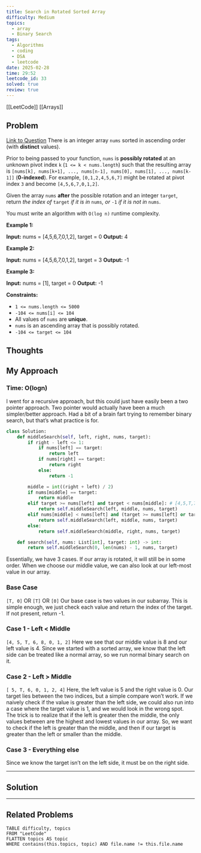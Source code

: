 ```yaml
---
title: Search in Rotated Sorted Array
difficulty: Medium
topics:
  - array
  - Binary Search
tags:
  - Algorithms
  - coding
  - DSA
  - leetcode
date: 2025-02-28
time: 29:52
leetcode_id: 33
solved: true
review: true
---
```

[[LeetCode]]
[[Arrays]]
## Problem
[Link to Question](leetcode.com/problems/search-in-rotated-sorted-array/)
There is an integer array `nums` sorted in ascending order (with **distinct** values).

Prior to being passed to your function, `nums` is **possibly rotated** at an unknown pivot index `k` (`1 <= k < nums.length`) such that the resulting array is `[nums[k], nums[k+1], ..., nums[n-1], nums[0], nums[1], ..., nums[k-1]]` (**0-indexed**). For example, `[0,1,2,4,5,6,7]` might be rotated at pivot index `3` and become `[4,5,6,7,0,1,2]`.

Given the array `nums` **after** the possible rotation and an integer `target`, return _the index of_ `target` _if it is in_ `nums`_, or_ `-1` _if it is not in_ `nums`.

You must write an algorithm with `O(log n)` runtime complexity.

**Example 1:**

**Input:** nums = [4,5,6,7,0,1,2], target = 0
**Output:** 4

**Example 2:**

**Input:** nums = [4,5,6,7,0,1,2], target = 3
**Output:** -1

**Example 3:**

**Input:** nums = [1], target = 0
**Output:** -1

**Constraints:**

- `1 <= nums.length <= 5000`
- `-104 <= nums[i] <= 104`
- All values of `nums` are **unique**.
- `nums` is an ascending array that is possibly rotated.
- `-104 <= target <= 104`

## Thoughts


## My Approach
### Time: O(logn)
I went for a recursive approach, but this could just have easily been a two pointer approach. Two pointer would actually have been a much simpler/better approach. Had a bit of a brain fart trying to remember binary search, but that’s what practice is for.
```python
class Solution:
    def middleSearch(self, left, right, nums, target):
        if right - left <= 1:
            if nums[left] == target:
                return left
            if nums[right] == target:
                return right
            else:
                return -1

        middle = int((right + left) / 2)
        if nums[middle] == target:
            return middle
        elif target >= nums[left] and target < nums[middle]: # [4,5,T,7,1] Between the left and middle
            return self.middleSearch(left, middle, nums, target)
        elif nums[middle] < nums[left] and (target >= nums[left] or target < nums[middle]): # [6,7,T,1,2] Between left and middle, but the order is reversed. We know that the smallest values and the largest values lie somewhere in this interval
            return self.middleSearch(left, middle, nums, target)
        else:
            return self.middleSearch(middle, right, nums, target)

    def search(self, nums: List[int], target: int) -> int:
        return self.middleSearch(0, len(nums) - 1, nums, target)
```
Essentially, we have 3 cases. If our array is rotated, it will still be in some order. When we choose our middle value, we can also look at our left-most value in our array. 
### Base Case
`[T, 0]` OR `[T]` OR `[0]`
Our base case is two values in our subarray. This is simple enough, we just check each value and return the index of the target. If not present, return -1.
### Case 1 - Left < Middle
`[4, 5, T, 6, 8, 0, 1, 2]`
Here we see that our middle value is 8 and our left value is 4. Since we started with a sorted array, we know that the left side can be treated like a normal array, so we run normal binary search on it.
### Case 2 - Left > Middle
`[ 5, T, 6, 0, 1, 2, 4]`
Here, the left value is 5 and the right value is 0. Our target lies between the two indices, but a simple compare won’t work. If we naively check if the value is greater than the left side, we could also run into a case where the target value is 1, and we would look in the wrong spot. The trick is to realize that if the left is greater then the middle, the only values between are the highest and lowest values in our array. So, we want to check if the left is greater than the middle, and then if our target is greater than the left or smaller than the middle.
### Case 3 - Everything else
Since we know the target isn’t on the left side, it must be on the right side.

---
## Solution




---
## Related Problems
```dataview
TABLE difficulty, topics
FROM "LeetCode"
FLATTEN topics AS topic
WHERE contains(this.topics, topic) AND file.name != this.file.name
```